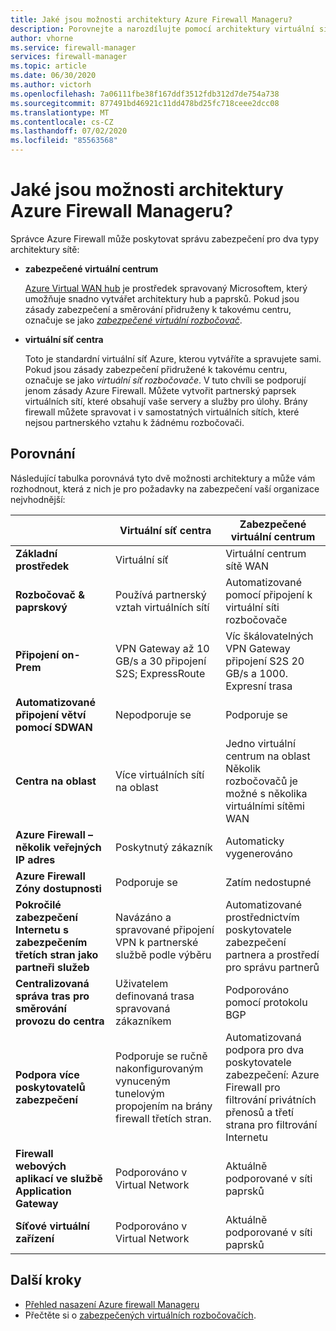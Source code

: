```yaml
---
title: Jaké jsou možnosti architektury Azure Firewall Manageru?
description: Porovnejte a narozdílujte pomocí architektury virtuální sítě rozbočovače nebo zabezpečeného virtuálního rozbočovače s nástrojem Azure Firewall Manager.
author: vhorne
ms.service: firewall-manager
services: firewall-manager
ms.topic: article
ms.date: 06/30/2020
ms.author: victorh
ms.openlocfilehash: 7a06111fbe38f167ddf3512fdb312d7de754a738
ms.sourcegitcommit: 877491bd46921c11dd478bd25fc718ceee2dcc08
ms.translationtype: MT
ms.contentlocale: cs-CZ
ms.lasthandoff: 07/02/2020
ms.locfileid: "85563568"
---
```

# <a name="what-are-the-azure-firewall-manager-architecture-options"></a>Jaké jsou možnosti architektury Azure Firewall Manageru?

Správce Azure Firewall může poskytovat správu zabezpečení pro dva typy architektury sítě:

- **zabezpečené virtuální centrum**

   [Azure Virtual WAN hub](../virtual-wan/virtual-wan-about.md#resources) je prostředek spravovaný Microsoftem, který umožňuje snadno vytvářet architektury hub a paprsků. Pokud jsou zásady zabezpečení a směrování přidruženy k takovému centru, označuje se jako *[zabezpečené virtuální rozbočovač](secured-virtual-hub.md)*. 
- **virtuální síť centra**

   Toto je standardní virtuální síť Azure, kterou vytváříte a spravujete sami. Pokud jsou zásady zabezpečení přidružené k takovému centru, označuje se jako *virtuální síť rozbočovače*. V tuto chvíli se podporují jenom zásady Azure Firewall. Můžete vytvořit partnerský paprsek virtuálních sítí, které obsahují vaše servery a služby pro úlohy. Brány firewall můžete spravovat i v samostatných virtuálních sítích, které nejsou partnerského vztahu k žádnému rozbočovači.

## <a name="comparison"></a>Porovnání

Následující tabulka porovnává tyto dvě možnosti architektury a může vám rozhodnout, která z nich je pro požadavky na zabezpečení vaší organizace nejvhodnější:


|  |**Virtuální síť centra**|**Zabezpečené virtuální centrum**  |
|---------|---------|---------|
|**Základní prostředek**     |Virtuální síť|Virtuální centrum sítě WAN|
|**Rozbočovač & paprskový**     |Používá partnerský vztah virtuálních sítí|Automatizované pomocí připojení k virtuální síti rozbočovače|
|**Připojení on-Prem**     |VPN Gateway až 10 GB/s a 30 připojení S2S; ExpressRoute|Víc škálovatelných VPN Gateway připojení S2S 20 GB/s a 1000. Expresní trasa|
|**Automatizované připojení větví pomocí SDWAN**      |Nepodporuje se|Podporuje se|
|**Centra na oblast**     |Více virtuálních sítí na oblast|Jedno virtuální centrum na oblast Několik rozbočovačů je možné s několika virtuálními sítěmi WAN|
|**Azure Firewall – několik veřejných IP adres**      |Poskytnutý zákazník|Automaticky vygenerováno|
|**Azure Firewall Zóny dostupnosti**     |Podporuje se|Zatím nedostupné|
|**Pokročilé zabezpečení Internetu s zabezpečením třetích stran jako partneři služeb**     |Navázáno a spravované připojení VPN k partnerské službě podle výběru|Automatizované prostřednictvím poskytovatele zabezpečení partnera a prostředí pro správu partnerů|
|**Centralizovaná správa tras pro směrování provozu do centra**     |Uživatelem definovaná trasa spravovaná zákazníkem|Podporováno pomocí protokolu BGP|
|**Podpora více poskytovatelů zabezpečení**|Podporuje se ručně nakonfigurovaným vynuceným tunelovým propojením na brány firewall třetích stran.|Automatizovaná podpora pro dva poskytovatele zabezpečení: Azure Firewall pro filtrování privátních přenosů a třetí strana pro filtrování Internetu|
|**Firewall webových aplikací ve službě Application Gateway** |Podporováno v Virtual Network|Aktuálně podporované v síti paprsků|
|**Síťové virtuální zařízení**|Podporováno v Virtual Network|Aktuálně podporované v síti paprsků|

## <a name="next-steps"></a>Další kroky

- [Přehled nasazení Azure firewall Manageru](deployment-overview.md)
- Přečtěte si o [zabezpečených virtuálních rozbočovačích](secured-virtual-hub.md).